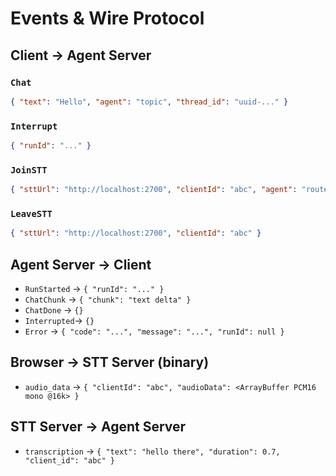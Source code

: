 # Events & Wire Protocol

## Client → Agent Server

### `Chat`
```json
{ "text": "Hello", "agent": "topic", "thread_id": "uuid-..." }
```

### `Interrupt`
```json
{ "runId": "..." }
```

### `JoinSTT`
```json
{ "sttUrl": "http://localhost:2700", "clientId": "abc", "agent": "router", "threadId": "uuid-..." }
```

### `LeaveSTT`
```json
{ "sttUrl": "http://localhost:2700", "clientId": "abc" }
```

## Agent Server → Client

- `RunStarted` → `{ "runId": "..." }`
- `ChatChunk`  → `{ "chunk": "text delta" }`
- `ChatDone`   → `{}`
- `Interrupted`→ `{}`
- `Error`      → `{ "code": "...", "message": "...", "runId": null }`

## Browser → STT Server (binary)

- `audio_data` → `{ "clientId": "abc", "audioData": <ArrayBuffer PCM16 mono @16k> }`

## STT Server → Agent Server

- `transcription` → `{ "text": "hello there", "duration": 0.7, "client_id": "abc" }`
